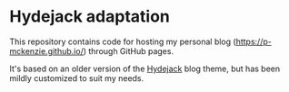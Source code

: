 # Hydejack adaptation
This repository contains code for hosting my personal blog (https://p-mckenzie.github.io/) through GitHub pages.

It's based on an older version of the [Hydejack](https://qwtel.com/hydejack/) blog theme, but has been mildly customized to suit my needs.
